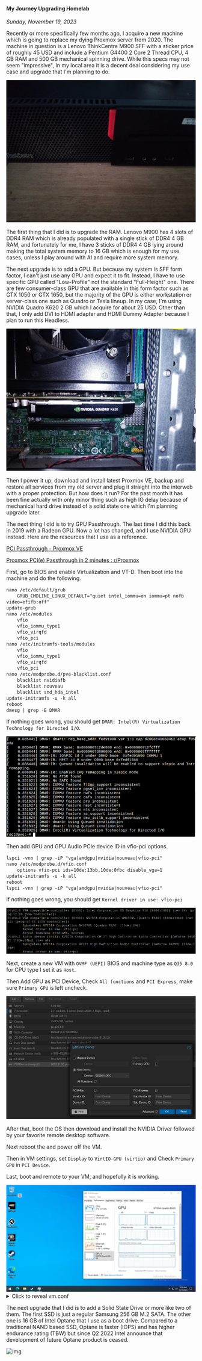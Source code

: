 #### My Journey Upgrading Homelab
_Sunday, November 19, 2023_

Recently or more specifically few months ago, I acquire a new machine 
which is going to replace my dying Proxmox server from 2020. The machine 
in question is a Lenovo ThinkCentre M900 SFF with a sticker price of 
roughly 45 USD and include a Pentium G4400 2 Core 2 Thread CPU, 4 GB 
RAM and 500 GB mechanical spinning drive. While this specs may not seem 
"impressive", In my local area it is a decent deal considering my 
use case and upgrade that I'm planning to do.

<div class="row">
	<div class="col-sm-3"></div>
	<div class="col-sm-6">
		<div class="img-thumbnail">
			<img class="img-fluid" loading="lazy" src="./posts/2023-11-19-my-journey-managing-my-own-homelab/01.jpg" alt="img">
		</div>
	</div>
	<div class="col-sm-3"></div>
</div>

The first thing that I did is to upgrade the RAM. Lenovo M900 has 4 
slots of DDR4 RAM which is already populated with a single 
stick of DDR4 4 GB RAM, and fortunately for me, I have 3 sticks of 
DDR4 4 GB lying around making the total system memory to 16 GB which 
is enough for my use cases, unless I play around with AI and require 
more system memory.

The next upgrade is to add a GPU. But because my system is SFF form 
factor, I can't just use any GPU and expect it to fit. Instead, I 
have to use specific GPU called "Low-Profile" not the standard 
"Full-Height" one. There are few consumer-class GPU that are available 
in this form factor such as GTX 1050 or GTX 1650, but the majority of 
the GPU is either workstation or server-class one such as Quadro 
or Tesla lineup. In my case, I'm using NVIDIA Quadro K620 2 GB which 
I acquire for about 25 USD. Other than that, I only add DVI to HDMI 
adapter and HDMI Dummy Adapter because I plan to run this Headless.

<div class="row">
	<div class="col-sm-3"></div>
	<div class="col-sm-6">
		<div class="img-thumbnail">
			<img class="img-fluid" loading="lazy" src="./posts/2023-11-19-my-journey-managing-my-own-homelab/02.jpg" alt="img">
		</div>
	</div>
	<div class="col-sm-3"></div>
</div>

Then I power it up, download and install latest Proxmox VE, backup 
and restore all services from my old server and plug it straight 
into the interweb with a proper protection. But how does it run? 
For the past month it has been fine actually with only minor thing such 
as high IO delay because of mechanical hard drive instead of a solid 
state one which I'm planning upgrade later.

The next thing I did is to try GPU Passthrough. The last time I did this 
back in 2019 with a Radeon GPU. Now a lot has changed, and I use NVIDIA 
GPU instead. Here are the resources that I use as a reference.

[PCI Passthrough - Proxmox VE](https://pve.proxmox.com/wiki/PCI_Passthrough)

[Proxmox PCI(e) Passthrough in 2 minutes : r/Proxmox](https://www.reddit.com/r/Proxmox/comments/lcnn5w/proxmox_pcie_passthrough_in_2_minutes/)

First, go to BIOS and enable Virtualization and VT-D. Then boot into 
the machine and do the following.
```
nano /etc/default/grub
	GRUB_CMDLINE_LINUX_DEFAULT="quiet intel_iommu=on iommu=pt nofb video=efifb:off"
update-grub
nano /etc/modules
	vfio
	vfio_iommu_type1
	vfio_virqfd
	vfio_pci
nano /etc/initramfs-tools/modules
	vfio
	vfio_iommu_type1
	vfio_virqfd
	vfio_pci
nano /etc/modprobe.d/pve-blacklist.conf
	blacklist nvidiafb
	blacklist nouveau
	blacklist snd_hda_intel
update-initramfs -u -k all
reboot
dmesg | grep -E DMAR
```
If nothing goes wrong, you should get `DMAR: Intel(R) Virtualization Technology for Directed I/O`.
<div class="row">
	<div class="col-sm-3"></div>
	<div class="col-sm-6">
		<div class="img-thumbnail">
			<img class="img-fluid" loading="lazy" src="./posts/2023-11-19-my-journey-managing-my-own-homelab/03.png" alt="img">
		</div>
	</div>
	<div class="col-sm-3"></div>
</div>

Then add GPU and GPU Audio PCIe device ID in vfio-pci options.
```
lspci -vnn | grep -iP "vga|amdgpu|nvidia|nouveau|vfio-pci"
nano /etc/modprobe.d/vfio.conf
	options vfio-pci ids=10de:13bb,10de:0fbc disable_vga=1
update-initramfs -u -k all
reboot
lspci -vnn | grep -iP "vga|amdgpu|nvidia|nouveau|vfio-pci"
```
If nothing goes wrong, you should get `Kernel driver in use: vfio-pci`
<div class="row">
	<div class="col-sm-3"></div>
	<div class="col-sm-6">
		<div class="img-thumbnail">
			<img class="img-fluid" loading="lazy" src="./posts/2023-11-19-my-journey-managing-my-own-homelab/04.png" alt="img">
		</div>
	</div>
	<div class="col-sm-3"></div>
</div>

Next, create a new VM with `OVMF (UEFI)` BIOS and machine type as 
`Q35 8.0` for CPU type I set it as `Host`.

Then Add GPU as PCI Device, Check `All functions` and `PCI Express`, 
make sure `Primary GPU` is left uncheck.

<div class="row">
	<div class="col-sm-3"></div>
	<div class="col-sm-6">
		<div class="img-thumbnail">
			<img class="img-fluid" loading="lazy" src="./posts/2023-11-19-my-journey-managing-my-own-homelab/05.png" alt="img">
		</div>
	</div>
	<div class="col-sm-3"></div>
</div>

After that, boot the OS then download and install the NVIDIA Driver 
followed by your favorite remote desktop software.

Next reboot the and power off the VM.

Then in VM settings, set `Display` to `VirtIO-GPU (virtio)` and 
Check `Primary GPU` in `PCI Device`. 

Last, boot and remote to your VM, and hopefully it is working.

<div class="row">
	<div class="col-sm-3"></div>
	<div class="col-sm-6">
		<div class="img-thumbnail">
			<img class="img-fluid" loading="lazy" src="./posts/2023-11-19-my-journey-managing-my-own-homelab/06.png" alt="img">
		</div>
	</div>
	<div class="col-sm-3"></div>
</div>

<details>
<summary>Click to reveal vm.conf</summary>
```
bios: ovmf
boot: order=sata0;ide2;net0
cores: 2
cpu: host,hidden=1,flags=+pcid
efidisk0: local-lvm:vm-101-disk-0,efitype=4m,pre-enrolled-keys=1,size=4M
hostpci0: 0000:01:00,pcie=1,x-vga=1
ide2: local:iso/virtio-win.iso,media=cdrom,size=612812K
machine: pc-q35-8.0
memory: 8192
meta: creation-qemu=8.0.2,ctime=1698721066
name: vm.umbrella.net
net0: e1000=CD:80:C8:38:BE:0A,bridge=vmbr0,firewall=1
numa: 0
ostype: win10
sata0: local-lvm:vm-101-disk-1,size=64G
sata1: local-lvm:vm-101-disk-2,size=128G
smbios1: uuid=f64b38da-1149-4fc0-a3cf-05008ff2f08d
sockets: 1
vga: virtio
vmgenid: 1e606f3e-6cfc-42af-844b-cf61f4ebcb05
```
</details>

The next upgrade that I did is to add a Solid State Drive or more like 
two of them. The first SSD is just a regular Samsung 256 GB M.2 SATA. 
The other one is 16 GB of Intel Optane that I use as a boot drive. 
Compared to a traditional NAND based SSD, Optane is faster (IOPS) and 
has higher endurance rating (TBW) but since Q2 2022 Intel announce that 
development of future Optane product is ceased.

<div class="row">
	<div class="col-sm-3"></div>
	<div class="col-sm-6">
		<div class="img-thumbnail">
			<img class="img-fluid" loading="lazy" src="./posts/2023-11-19-my-journey-managing-my-own-homelab/07.png" alt="img">
		</div>
	</div>
	<div class="col-sm-3"></div>
</div>